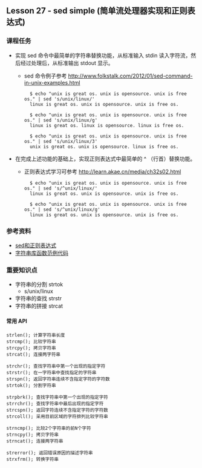 ## Lesson 27 - sed simple (简单流处理器实现和正则表达式)

### 课程任务
* 实现 sed 命令中最简单的字符串替换功能，从标准输入 stdin 读入字符流，然后经过处理后，从标准输出 stdout 显示。
	- sed 命令例子参考 http://www.folkstalk.com/2012/01/sed-command-in-unix-examples.html

			$ echo "unix is great os. unix is opensource. unix is free os." | sed 's/unix/linux/'
			linux is great os. unix is opensource. unix is free os.

			$ echo "unix is great os. unix is opensource. unix is free os." | sed 's/unix/linux/g'
			linux is great os. linux is opensource. linux is free os.

			$ echo "unix is great os. unix is opensource. unix is free os." | sed 's/unix/linux/3'
			unix is great os. unix is opensource. linux is free os.

		  
* 在完成上述功能的基础上，实现正则表达式中最简单的 ^ （行首）替换功能。
	- 正则表达式学习可参考 http://learn.akae.cn/media/ch32s02.html

			$ echo "unix is great os. unix is opensource. unix is free os." | sed 's/^unix/linux/'
			linux is great os. unix is opensource. unix is free os.

			$ echo "unix is great os. unix is opensource. unix is free os." | sed 's/^unix/linux/g'
			linux is great os. unix is opensource. unix is free os.

### 参考资料
* [sed和正则表达式](http://learn.akae.cn/media/ch32s03.html)
* [字符串库函数范例代码](http://www.tutorialspoint.com/c_standard_library/string_h.htm)

### 重要知识点
* 字符串的分割 strtok
	- s/unix/linux
* 字符串的查找 strstr
* 字符串的拼接 strcat

#### 常用 API
	
	strlen(); 计算字符串长度
	strcmp(); 比较字符串
	strcpy(); 拷贝字符串
	strcat(); 连接两字符串

	strchr(); 查找字符串中第一个出现的指定字符
	strstr(); 在一字符串中查找指定的字符串
	strspn(); 返回字符串连续不含指定字符的字符数
	strtok(); 分割字符串

	strpbrk(); 查找字符串中第一个出现的指定字符
	strrchr(); 查找字符串中最后出现的指定字符
	strcspn(); 返回字符连续不含指定字符的字符数
	strcoll(); 采用目前区域的字符排列比较字符串

	strncmp(); 比较2个字符串的前N个字符
	strncpy(); 拷贝字符串
	strncat(); 连接两字符串
	
	strerror(); 返回错误原因的描述字符串
	strxfrm(); 转换字符串
